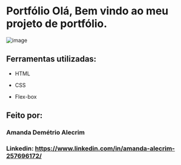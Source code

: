 # Portfólio Olá, Bem vindo ao meu projeto de portfólio.

![image](https://raw.githubusercontent.com/AmandaAlecrim/Exemplo-portfolio/main/assets/imagem-projeto.png)

## Ferramentas utilizadas:

- HTML

- CSS

- Flex-box

## Feito por:

### Amanda Demétrio Alecrim

### Linkedin: https://www.linkedin.com/in/amanda-alecrim-257696172/
